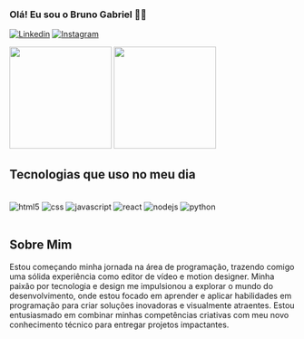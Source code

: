 ### Olá! Eu sou o Bruno Gabriel 🤙🏻


[![Linkedin](https://img.shields.io/badge/LinkedIn-0077B5?style=for-the-badge&logo=linkedin&logoColor=white)](https://www.linkedin.com/in/brunogabriel26/)
[![Instagram](https://img.shields.io/badge/Instagram-E4405F?style=for-the-badge&logo=instagram&logoColor=white)](https://www.instagram.com/bgsoares93/)

<div>
<img height="180em" src="https://github-readme-stats.vercel.app/api?username=bgabrielsoares&show_icons=true&theme=dracula"/>
<img height="180em" src="https://github-readme-stats.vercel.app/api/top-langs/?username=bgabrielsoares&hide_progress=true&theme=dracula"/>
</div>

## Tecnologias que uso no meu dia

<div style="display: inline_block"><br/>
    <img align="center" alt="html5" src="https://img.shields.io/badge/HTML5-E34F26?style=for-the-badge&logo=html5&logoColor=white" />
    <img align="center" alt="css" src="https://img.shields.io/badge/CSS-239120?&style=for-the-badge&logo=css3&logoColor=white" />
    <img align="center" alt="javascript" src="https://img.shields.io/badge/JavaScript-F7DF1E?style=for-the-badge&logo=javascript&logoColor=black" />
    <img align="center" alt="react" src="https://img.shields.io/badge/React-20232A?style=for-the-badge&logo=react&logoColor=61DAFB" />
    <img align="center" alt="nodejs" src="https://img.shields.io/badge/Node.js-43853D?style=for-the-badge&logo=node.js&logoColor=white" />
    <img align="center" alt="python" src="https://img.shields.io/badge/Python-14354C?style=for-the-badge&logo=python&logoColor=white" />
</div><br/>

## Sobre Mim
 Estou começando minha jornada na área de programação, trazendo comigo uma sólida experiência como editor de vídeo e motion designer. Minha paixão por tecnologia e design me impulsionou a explorar o mundo do desenvolvimento, onde estou focado em aprender e aplicar habilidades em programação para criar soluções inovadoras e visualmente atraentes. Estou entusiasmado em combinar minhas competências criativas com meu novo conhecimento técnico para entregar projetos impactantes.

